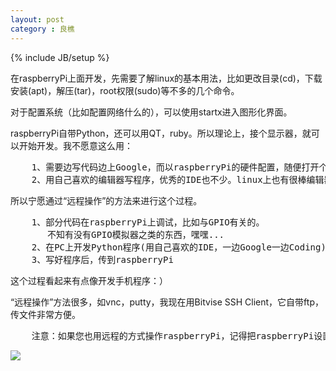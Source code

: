 ```yaml
---
layout: post
category : 良樵
---
```

{% include JB/setup %}

在raspberryPi上面开发，先需要了解linux的基本用法，比如更改目录(cd)，下载安装(apt)，解压(tar)，root权限(sudo)等不多的几个命令。

对于配置系统（比如配置网络什么的），可以使用startx进入图形化界面。

raspberryPi自带Python，还可以用QT，ruby。所以理论上，接个显示器，就可以开始开发。我不愿意这么用：
<pre>
	1、需要边写代码边上Google，而以raspberryPi的硬件配置，随便打开个网页都会卡死。
	2、用自己喜欢的编辑器写程序，优秀的IDE也不少。linux上也有很棒编辑器，但在raspberryPi上运行，容易让人崩溃。
</pre>

所以宁愿通过“远程操作”的方法来进行这个过程。

<pre>
	1、部分代码在raspberryPi上调试，比如与GPIO有关的。
       不知有没有GPIO模拟器之类的东西，嘿嘿...
	2、在PC上开发Python程序(用自己喜欢的IDE，一边Google一边Coding)
	3、写好程序后，传到raspberryPi
</pre>

这个过程看起来有点像开发手机程序：）

“远程操作”方法很多，如vnc，putty，我现在用Bitvise SSH Client，它自带ftp，传文件非常方便。
<pre>
	注意：如果您也用远程的方式操作raspberryPi，记得把raspberryPi设置为静态IP。您好总不希望它IP每次都变吧。
</pre>	

![](https://raw.github.com/hackeen/hackeen.github.com/master/img/20130607/raspberryPi.JPG)